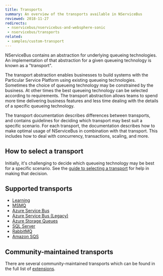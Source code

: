 ```yaml
---
title: Transports
summary: An overview of the transports available in NServiceBus
reviewed: 2018-11-27
redirects:
 - nservicebus/nservicebus-and-websphere-sonic
 - nservicebus/transports
related:
 - samples/custom-transport
---
```


NServiceBus contains an abstraction for underlying queueing technologies. An implementation of that abstraction for a given queueing technology is known as a "transport".

The transport abstraction enables businesses to build systems with the Particular Service Platform using existing queueing technologies. Sometimes the choice of queueing technology may be constrained by the business. At other times the best queueing technology can be selected according to requirements. The transport abstraction allows teams to spend more time delivering business features and less time dealing with the details of a specific queueing technology.

The transport documentation describes differences between transports, and contains guidelines for deciding which transport may best suit a specific scenario. For each transport, the documentation describes how to make optimal usage of NServiceBus in combination with that transport. This includes how to deal with concurrency, transactions, scaling, and more.

## How to select a transport

Initially, it's challenging to decide which queueing technology may be best for a specific scenario. See the [guide to selecting a transport](selecting.md) for help in making that decision.

## Supported transports

- [Learning](/transports/learning/)
- [MSMQ](/transports/msmq)
- [Azure Service Bus](/transports/azure-service-bus/)
- [Azure Service Bus (Legacy)](/transports/azure-service-bus/legacy/)
- [Azure Storage Queues](/transports/azure-storage-queues/)
- [SQL Server](/transports/sql/)
- [RabbitMQ](/transports/rabbitmq/)
- [Amazon SQS](/transports/sqs/)

## Community-maintained transports

There are several community-maintained transports which can be found in the full list of [extensions](/components#transports).
